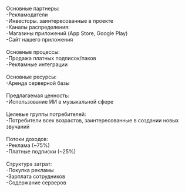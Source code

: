 Основные партнеры: <br>
-Рекламодатели <br>
-Инвесторы. заинтересованные в проекте <br>
-Каналы распределения: <br>
-Магазины приложений (App Store, Google Play) <br> 
-Сайт нашего приложения <br>
<br>
Основные процессы: <br>
-Продажа платных подписок/паков <br>
-Рекламные интеграции <br>
<br>
Основные ресурсы: <br>
-Аренда серверной базы <br>
<br>
Предлагаемая ценность: <br>
-Использование ИИ в музыкальной сфере <br>
<br>
Целевые группы потребителей: <br>
-Потребители всех возрастов, заинтересованные в создании новых звучаний <br>
<br>
Потоки доходов: <br>
-Реклама (~75%) <br>
-Платные подписки (~25%) <br>
<br>
Структура затрат: <br>
-Покупка рекламы <br>
-Зарплата сотрудников  <br>
-Содержание серверов <br>

